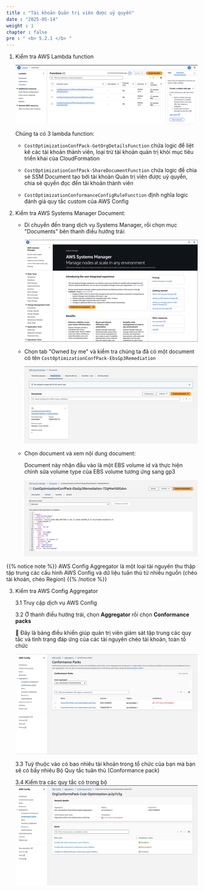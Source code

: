 ```yaml
---
title : "Tài khoản Quản trị viên được uỷ quyền"
date : "2025-05-14" 
weight : 1
chapter : false
pre : " <b> 5.2.1 </b> "
---
```


1. Kiểm tra AWS Lambda function

    ![Lambda functions](/images/5.conformancepack/013-validate-lambda.png)

    Chúng ta có 3 lambda function:
    
    - `CostOptimizationConfPack-GetOrgDetailsFunction` chứa logic để liệt kê các tài khoản thành viên, loại trừ tài khoản quản trị khỏi mục tiêu triển khai của CloudFormation
    
    - `CostOptimizationConfPack-ShareDocumentFunction` chứa logic để chia sẻ SSM Document tạo bởi tài khoản Quản trị viên được uỷ quyền, chia sẻ quyền đọc đến tài khoản thành viên
    
    - `CostOptimizationConformanceConfigRuleFunction` định nghĩa logic đánh giá quy tắc custom của AWS Config

2. Kiểm tra AWS Systems Manager Document:

    - Di chuyển đến trang dịch vụ Systems Manager, rồi chọn mục "Documents" bên thanh điều hướng trái:

        ![Systems Manager overview](/images/5.conformancepack/014-systemsmanager.png)

    - Chọn tab "Owned by me" và kiểm tra chúng ta đã có một document có tên `CostOptimizationConfPack-EbsGp3Remediation`

        ![Systems Manager overview](/images/5.conformancepack/015-systemsmanager.png)

    - Chọn document và xem nội dung document:

        Document này nhận đầu vào là một EBS volume id và thực hiện chỉnh sửa volume type của EBS volume tương ứng sang gp3

        ![Systems Manager overview](/images/5.conformancepack/016-systemsmanager.png)

{{% notice note %}}
AWS Config Aggregator là một loại tài nguyên thu thập tập trung các cấu hình AWS Config và dữ liệu tuân thủ từ nhiều nguồn (chéo tài khoản, chéo Region)
{{% /notice %}}

3. Kiểm tra AWS Config Aggregator

    3.1 Truy cập dịch vụ AWS Config

    3.2 Ở thanh điều hướng trái, chọn **Aggregator** rồi chọn **Conformance packs**

    📌 Đây là bảng điều khiển giúp quản trị viên giám sát tập trung các quy tắc và tình trạng đáp ứng của các tài nguyên chéo tài khoản, toàn tổ chức

    ![AWS Config Aggregator](/images/5.conformancepack/017-configaggregator.png)

    3.3 Tuỳ thuộc vào có bao nhiêu tài khoản trong tổ chức của bạn mà bạn sẽ có bấy nhiêu Bộ Quy tắc tuân thủ (Conformance pack)

    3.4 Kiểm tra các quy tắc có trong bộ
        ![AWS Config Aggregator](/images/5.conformancepack/018-configaggregator.png)
